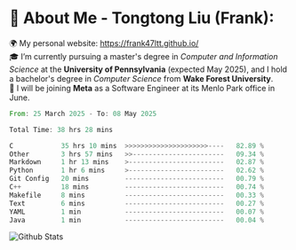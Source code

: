 # 💫 About Me - Tongtong Liu (Frank):
🌍 My personal website: https://frank47ltt.github.io/  
🎓 I’m currently pursuing a master's degree in *Computer and Information Science* at the **University of Pennsylvania** (expected May 2025), and I hold a bachelor's degree in *Computer Science* from **Wake Forest University**.  
💼 I will be joining **Meta** as a Software Engineer at its Menlo Park office in June.  


<!--START_SECTION:waka-->

```rust
From: 25 March 2025 - To: 08 May 2025

Total Time: 38 hrs 28 mins

C            35 hrs 10 mins  >>>>>>>>>>>>>>>>>>>>>----   82.89 %
Other        3 hrs 57 mins   >>-----------------------   09.34 %
Markdown     1 hr 13 mins    >------------------------   02.87 %
Python       1 hr 6 mins     >------------------------   02.62 %
Git Config   20 mins         -------------------------   00.79 %
C++          18 mins         -------------------------   00.74 %
Makefile     8 mins          -------------------------   00.33 %
Text         6 mins          -------------------------   00.27 %
YAML         1 min           -------------------------   00.07 %
Java         1 min           -------------------------   00.04 %
```

<!--END_SECTION:waka-->


![Github Stats](https://github-readme-stats.vercel.app/api?username=frank47ltt&count_private=true&show_icons=true&include_all_commits=true)
